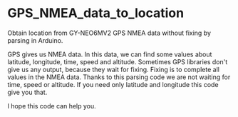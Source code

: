 # GPS_NMEA_data_to_location
Obtain location from GY-NEO6MV2 GPS NMEA data without fixing by parsing in Arduino.

GPS gives us NMEA data. In this data, we can find some values about latitude, longitude, time, speed and altitude.
Sometimes GPS libraries don't give us any output, because they wait for fixing. Fixing is to complete all values in the NMEA data.
Thanks to this parsing code we are not waiting for time, speed or altitude. If you need only latitude and longitude this code give you that.

I hope this code can help you.
